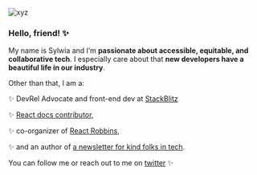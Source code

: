 ![xyz](https://pbs.twimg.com/profile_banners/1111007023041310725/1640243636/1500x500)

### Hello, friend! ✨

My name is Sylwia and I’m **passionate about accessible, equitable, and collaborative tech**. 
I especially care about that **new developers have a beautiful life in our industry**.


Other than that, I am a:

✨ DevRel Advocate and front-end dev at [StackBlitz](stackblitz.com)

✨ [React docs contributor](https://github.com/reactjs/reactjs.org/blob/aa70dcedc6db07987a814dba2b296cc4c5219860/beta/src/pages/community/acknowledgements.md#react-docs-react-docs), 

✨ co-organizer of [React Robbins](https://www.reactrobins.com/), 

✨ and an author of [a newsletter for kind folks in tech](https://buttondown.email/sylwia).


You can follow me or reach out to me on [twitter](https://twitter.com/SylwiaVargas) ✨
